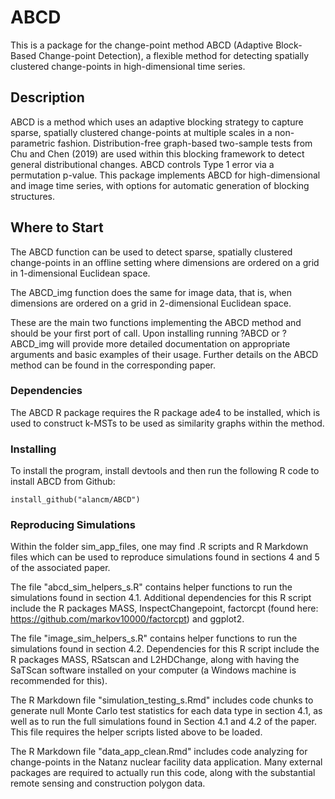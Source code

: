 # ABCD

This is a package for the change-point method ABCD (Adaptive Block-Based Change-point Detection), a flexible method for detecting spatially clustered change-points in high-dimensional time series.

## Description

ABCD is a method which uses an adaptive blocking strategy to capture sparse, spatially clustered change-points at multiple scales in a non-parametric fashion.  Distribution-free graph-based two-sample tests from Chu and Chen (2019) are used within this blocking framework to detect general distributional changes. ABCD controls Type 1 error via a permutation p-value. This package implements ABCD for high-dimensional and image time series, with options for automatic generation of blocking structures.

## Where to Start

The ABCD function can be used to detect sparse, spatially clustered change-points in an offline setting where dimensions are ordered on a grid in 1-dimensional Euclidean space. 

The ABCD_img function does the same for image data, that is, when dimensions are ordered on a grid in 2-dimensional Euclidean space. 

These are the main two functions implementing the ABCD method and should be your first port of call. Upon installing running ?ABCD or ?ABCD_img will provide more detailed documentation on appropriate arguments and basic examples of their usage. Further details on the ABCD method can be found in the corresponding paper.

### Dependencies

The ABCD R package requires the R package ade4 to be installed, which is used to construct k-MSTs to be used as similarity graphs within the method. 

### Installing

To install the program, install devtools and then run the following R code to install ABCD from Github:

```
install_github("alancm/ABCD")
```

### Reproducing Simulations

Within the folder sim_app_files, one may find .R scripts and R Markdown files which can be used to reproduce simulations found in sections 4 and 5 of the associated paper.

The file "abcd_sim_helpers_s.R" contains helper functions to run the simulations found in section 4.1. Additional dependencies for this R script include the R packages MASS, InspectChangepoint, factorcpt (found here: https://github.com/markov10000/factorcpt) and ggplot2.

The file "image_sim_helpers_s.R" contains helper functions to run the simulations found in section 4.2. Dependencies for this R script include the R packages MASS, RSatscan and L2HDChange, along with having the SaTScan software installed on your computer (a Windows machine is recommended for this).

The R Markdown file "simulation_testing_s.Rmd" includes code chunks to generate null Monte Carlo test statistics for each data type in section 4.1, as well as to run the full simulations found in Section 4.1 and 4.2 of the paper. This file requires the helper scripts listed above to be loaded.

The R Markdown file "data_app_clean.Rmd" includes code analyzing for change-points in the Natanz nuclear facility data application. Many external packages are required to actually run this code, along with the substantial remote sensing and construction polygon data.
